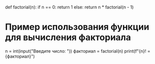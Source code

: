def factorial(n):
    if n == 0:
        return 1
    else:
        return n * factorial(n - 1)

# Пример использования функции для вычисления факториала
n = int(input("Введите число: "))
факториал = factorial(n)
print(f"{n}! = {факториал}")
